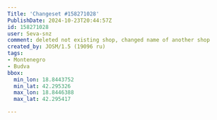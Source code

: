 ```yaml
---
Title: 'Changeset #158271028'
PublishDate: 2024-10-23T20:44:57Z
id: 158271028
user: Seva-snz
comment: deleted not existing shop, changed name of another shop
created_by: JOSM/1.5 (19096 ru)
tags:
- Montenegro
- Budva
bbox:
  min_lon: 18.8443752
  min_lat: 42.295326
  max_lon: 18.8446388
  max_lat: 42.295417

---
```

